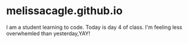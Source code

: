 # melissacagle.github.io
I am a student learning to code. Today is day 4 of class. I'm feeling less overwhemled than yesterday,YAY!
